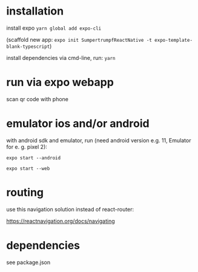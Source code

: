 # installation

install expo `yarn global add expo-cli`

(scaffold new app: `expo init SumpertrumpfReactNative -t expo-template-blank-typescript`)

install dependencies via cmd-line, run: `yarn`

# run via expo webapp

 scan qr code with phone

# emulator ios and/or android

with android sdk and emulator, run (need android version e.g. 11, Emulator for e. g. pixel 2):

 
 `expo start --android`


 `expo start --web`

# routing

use this navigation solution instead of react-router:

https://reactnavigation.org/docs/navigating

# dependencies

 see package.json